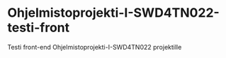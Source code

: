 # Ohjelmistoprojekti-I-SWD4TN022-testi-front

Testi front-end Ohjelmistoprojekti-I-SWD4TN022 projektille
